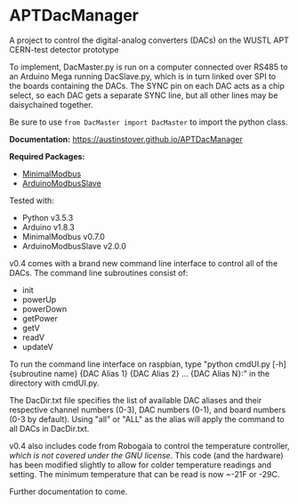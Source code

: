 # APTDacManager
A project to control the digital-analog converters (DACs) on the WUSTL APT CERN-test
 detector prototype

To implement, DacMaster.py is run on a computer connected over RS485 to an Arduino Mega
 running DacSlave.py, which is in turn linked over SPI to the boards containing the
 DACs. The SYNC pin on each DAC acts as a chip select, so each DAC gets a separate SYNC
 line, but all other lines may be daisychained together.
 
Be sure to use `from DacMaster import DacMaster` to import the python class.

**Documentation:** <https://austinstover.github.io/APTDacManager>

**Required Packages:**
  - [MinimalModbus](https://github.com/pyhys/minimalmodbus)
  - [ArduinoModbusSlave](https://github.com/yaacov/ArduinoModbusSlave)
  
Tested with:
  - Python				v3.5.3
  - Arduino				v1.8.3
  - MinimalModbus		v0.7.0
  - ArduinoModbusSlave	v2.0.0
  
  
v0.4 comes with a brand new command line interface to control all of the DACs. The command line subroutines consist of:

  - init
  - powerUp
  - powerDown
  - getPower
  - getV
  - readV
  - updateV
  
To run the command line interface on raspbian, type "python cmdUI.py [-h] {subroutine name} {DAC Alias 1} {DAC Alias 2} ... {DAC Alias N}:" in the directory with cmdUI.py.

The DacDir.txt file specifies the list of available DAC aliases and their respective channel numbers (0-3), DAC numbers (0-1), and board numbers (0-3 by default). Using "all" or "ALL" as the alias will apply the command to all DACs in DacDir.txt.

v0.4 also includes code from Robogaia to control the temperature controller, *which is not covered under the GNU license*. This code (and the hardware) has been modified slightly to allow for colder temperature readings and setting. The minimum temperature that can be read is now ~-21F or -29C.

Further documentation to come.
